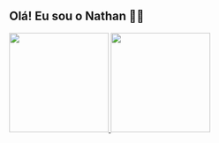 ## Olá! Eu sou o Nathan 🐱‍👤

<div>
  <a href="https://github.com/nathanlafere">
  <img height="180em" src="https://github-readme-stats.vercel.app/api?username=nathanlafere&show_icons=true&theme=dracula&include_all_commits=true&count_private=true"/>
  <img height="180em" src="https://github-readme-stats.vercel.app/api/top-langs/?username=nathanlafere&layout=compact&langs_count=7&theme=dracula"/>
</div>
